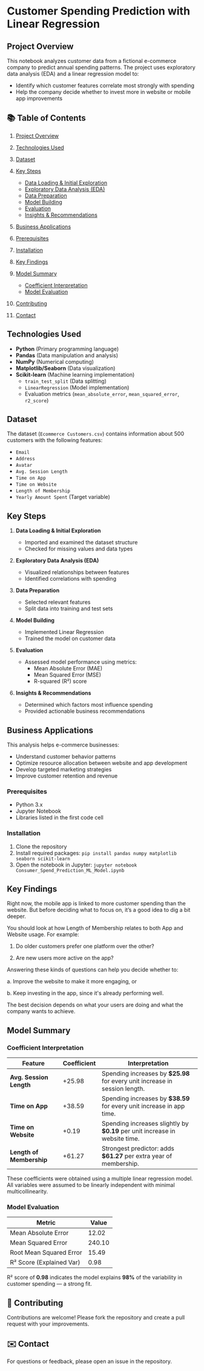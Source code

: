 # Customer Spending Prediction with Linear Regression

## Project Overview

This notebook analyzes customer data from a fictional e-commerce company to predict annual spending patterns. The project uses exploratory data analysis (EDA) and a linear regression model to:

- Identify which customer features correlate most strongly with spending
- Help the company decide whether to invest more in website or mobile app improvements

## 📚 Table of Contents

1. [Project Overview](#project-overview)
2. [Technologies Used](#technologies-used)
3. [Dataset](#dataset)
4. [Key Steps](#key-steps)

   * [Data Loading & Initial Exploration](#data-loading--initial-exploration)
   * [Exploratory Data Analysis (EDA)](#exploratory-data-analysis-eda)
   * [Data Preparation](#data-preparation)
   * [Model Building](#model-building)
   * [Evaluation](#evaluation)
   * [Insights & Recommendations](#insights--recommendations)
5. [Business Applications](#business-applications)
6. [Prerequisites](#prerequisites)
7. [Installation](#installation)
8. [Key Findings](#key-findings)
9. [Model Summary](#model-summary)

   * [Coefficient Interpretation](#coefficient-interpretation)
   * [Model Evaluation](#model-evaluation)
10. [Contributing](#-contributing)
11. [Contact](#-contact)

## Technologies Used

- **Python** (Primary programming language)
- **Pandas** (Data manipulation and analysis)
- **NumPy** (Numerical computing)
- **Matplotlib/Seaborn** (Data visualization)
- **Scikit-learn** (Machine learning implementation)
  - `train_test_split` (Data splitting)
  - `LinearRegression` (Model implementation)
  - Evaluation metrics (`mean_absolute_error`, `mean_squared_error`, `r2_score`)

## Dataset

The dataset (`Ecommerce Customers.csv`) contains information about 500 customers with the following features:

- `Email`
- `Address`
- `Avatar`
- `Avg. Session Length`
- `Time on App`
- `Time on Website`
- `Length of Membership`
- `Yearly Amount Spent` (Target variable)

## Key Steps

1. **Data Loading & Initial Exploration**
   - Imported and examined the dataset structure
   - Checked for missing values and data types

2. **Exploratory Data Analysis (EDA)**
   - Visualized relationships between features
   - Identified correlations with spending

3. **Data Preparation**
   - Selected relevant features
   - Split data into training and test sets

4. **Model Building**
   - Implemented Linear Regression
   - Trained the model on customer data

5. **Evaluation**
   - Assessed model performance using metrics:
     - Mean Absolute Error (MAE)
     - Mean Squared Error (MSE)
     - R-squared (R²) score

6. **Insights & Recommendations**
   - Determined which factors most influence spending
   - Provided actionable business recommendations

##  Business Applications

This analysis helps e-commerce businesses:
- Understand customer behavior patterns
- Optimize resource allocation between website and app development
- Develop targeted marketing strategies
- Improve customer retention and revenue


### Prerequisites
- Python 3.x
- Jupyter Notebook
- Libraries listed in the first code cell

### Installation
1. Clone the repository
2. Install required packages: `pip install pandas numpy matplotlib seaborn scikit-learn`
3. Open the notebook in Jupyter: `jupyter notebook Consumer_Spend_Prediction_ML_Model.ipynb`

## Key Findings

Right now, the mobile app is linked to more customer spending than the website. But before deciding what to focus on, it’s a good idea to dig a bit deeper.

You should look at how Length of Membership relates to both App and Website usage. For example:

1. Do older customers prefer one platform over the other?

2. Are new users more active on the app?

Answering these kinds of questions can help you decide whether to:

a. Improve the website to make it more engaging, or

b. Keep investing in the app, since it's already performing well.

The best decision depends on what your users are doing and what the company wants to achieve.

## Model Summary

### Coefficient Interpretation

| Feature                  | Coefficient | Interpretation                                                               |
| ------------------------ | ----------- | ---------------------------------------------------------------------------- |
| **Avg. Session Length**  | +25.98      | Spending increases by **\$25.98** for every unit increase in session length. |
| **Time on App**          | +38.59      | Spending increases by **\$38.59** for every unit increase in app time.       |
| **Time on Website**      | +0.19       | Spending increases slightly by **\$0.19** per unit increase in website time. |
| **Length of Membership** | +61.27      | Strongest predictor: adds **\$61.27** per extra year of membership.          |

These coefficients were obtained using a multiple linear regression model. All variables were assumed to be linearly independent with minimal multicollinearity.

### Model Evaluation

| Metric                   | Value  |
| ------------------------ | ------ |
| Mean Absolute Error      | 12.02  |
| Mean Squared Error       | 240.10 |
| Root Mean Squared Error  | 15.49  |
| R² Score (Explained Var) | 0.98   |

R² score of **0.98** indicates the model explains **98%** of the variability in customer spending — a strong fit.

## 🤝 Contributing

Contributions are welcome! Please fork the repository and create a pull request with your improvements.

## ✉️ Contact

For questions or feedback, please open an issue in the repository.
